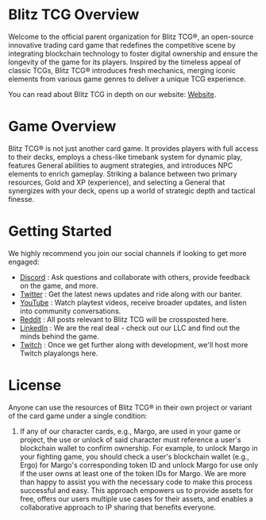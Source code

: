 # Blitz TCG Overview
Welcome to the official parent organization for Blitz TCG®, an open-source innovative trading card game that redefines the competitive scene by integrating blockchain technology to foster digital ownership and ensure the longevity of the game for its players. Inspired by the timeless appeal of classic TCGs, Blitz TCG® introduces fresh mechanics, merging iconic elements from various game genres to deliver a unique TCG experience.

You can read about Blitz TCG in depth on our website: [Website](https://blitztcg.com/whitepaper).

# Game Overview
Blitz TCG® is not just another card game. It provides players with full access to their decks, employs a chess-like timebank system for dynamic play, features General abilities to augment strategies, and introduces NPC elements to enrich gameplay. Striking a balance between two primary resources, Gold and XP (experience), and selecting a General that synergizes with your deck, opens up a world of strategic depth and tactical finesse.

# Getting Started
We highly recommend you join our social channels if looking to get more engaged:
- [Discord](https://discord.gg/KkuDscjVt2) : Ask questions and collaborate with others, provide feedback on the game, and more.
- [Twitter](https://twitter.com/Blitz_TCG) : Get the latest news updates and ride along with our banter.
- [YouTube](http://youtube.com/c/BlitzTCG) : Watch playtest videos, receive broader updates, and listen into community conversations.
- [Reddit](https://www.reddit.com/r/Blitz_TCG/) : All posts relevant to Blitz TCG will be crossposted here.
- [LinkedIn](https://www.linkedin.com/company/81789843) : We are the real deal - check out our LLC and find out the minds behind the game.
- [Twitch](https://www.twitch.tv/lowkeyn3rd) : Once we get further along with development, we'll host more Twitch playalongs here.

# License
Anyone can use the resources of Blitz TCG® in their own project or variant of the card game under a single condition:
1. If any of our character cards, e.g., Margo, are used in your game or project, the use or unlock of said character must reference a user's blockchain wallet to confirm ownership. For example, to unlock Margo in your fighting game, you should check a user's blockchain wallet (e.g., Ergo) for Margo's corresponding token ID and unlock Margo for use only if the user owns at least one of the token IDs for Margo. We are more than happy to assist you with the necessary code to make this process successful and easy. This approach empowers us to provide assets for free, offers our users multiple use cases for their assets, and enables a collaborative approach to IP sharing that benefits everyone.
